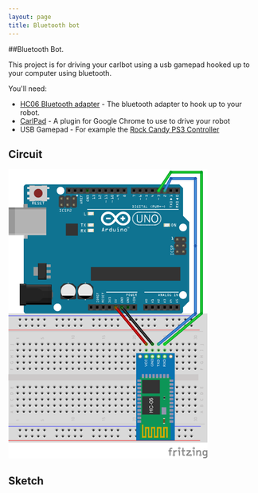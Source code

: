 ```yaml
---
layout: page
title: Bluetooth bot
---
```


##Bluetooth Bot.

This project is for driving your carlbot using a usb gamepad hooked up to your computer using bluetooth.

You'll need: 

- [HC06 Bluetooth adapter](http://www.amazon.com/s/ref=nb_sb_noss_2?url=search-alias%3Daps&field-keywords=HC-06) - The bluetooth adapter to hook up to your robot.
- [CarlPad](https://chrome.google.com/webstore/detail/carlpad/doklkdakcgcanlplenidpdoipnefpgic) - A plugin for Google Chrome to use to drive your robot
- USB Gamepad - For example the [Rock Candy PS3 Controller](http://www.amazon.com/Rock-Candy-PS3-Controller-PlayStation-3/dp/B008U2XEBM/ref=sr_1_2?ie=UTF8&qid=1434123699&sr=8-2&keywords=rock+candy+gamepad)

## Circuit

<img src="../assets/images/carlday-bluetooth.png" width="400"/>

## Sketch 
<script src="https://gist.github.com/kneumei/c9698074ee0c2a0edd4b.js"></script>